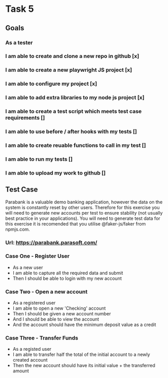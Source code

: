 # Task 5 

## Goals

### As a tester
### I am able to create and clone a new repo in github [x]
### I am able to create a new playwright JS project [x]
### I am able to configure my project [x]
### I am able to add extra libraries to my node js project [x]
### I am able to create a test script which meets test case requirements []
### I am able to use before / after hooks with my tests []
### I am able to create reuable functions to call in my test []
### I am able to run my tests []
### I am able to upload my work to github []

## Test Case

Parabank is a valuable demo banking application, however the data on the system is constantly reset by other users.
Therefore for this exercise you will need to generate new accounts per test to ensure stability (not usually best practice in your applications).
You will need to generate test data for this exercise it is recomended that you utilise @faker-js/faker from npmjs.com.

### Url: https://parabank.parasoft.com/

### Case One - Register User

* As a new user
* I am able to capture all the required data and submit
* Then I should be able to login with my new account

### Case Two - Open a new account

* As a registered user
* I am able to open a new 'Checking' account
* Then I should be given a new account number
* And I should be able to view the account
* And the account should have the minimum deposit value as a credit

### Case Three - Transfer Funds

* As a registed user
* I am able to transfer half the total of the initial account to a newly created account
* Then the new account should have its initial value + the transferred amount